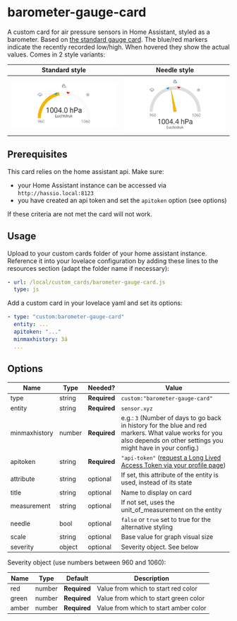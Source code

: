 # barometer-gauge-card
A custom card for air pressure sensors in Home Assistant, styled as a barometer.
Based on [the standard gauge card](https://github.com/custom-cards/gauge-card). The blue/red markers indicate the recently recorded low/high. When hovered they show the actual values. Comes in 2 style variants:

| Standard style | Needle style
| --- | ---
| ![standard style](barometer-gauge-card.png "standard style") | ![needle style](barometer-gauge-card-needle.png "needle style")

## Prerequisites
This card relies on the home assistant api. Make sure:
* your Home Assistant instance can be accessed via `http://hassio.local:8123`
* you have created an api token and set the `apitoken` option (see options)

If these criteria are not met the card will not work.


## Usage
Upload to your custom cards folder of your home assistant instance. Reference it into your lovelace configuration by adding these lines to the resources section (adapt the folder name if necessary):

```yaml
- url: /local/custom_cards/barometer-gauge-card.js
  type: js
```

Add a custom card in your lovelace yaml and set its options: 
```yaml
- type: "custom:barometer-gauge-card"
  entity: ...
  apitoken: "..."
  minmaxhistory: 3á
  ...
```

## Options

| Name | Type | Needed? | Value
| ---- | ---- | ------- | -----------
| type | string | **Required** | `custom:"barometer-gauge-card"`
| entity | string | **Required** | `sensor.xyz`
| minmaxhistory | number | **Required** | e.g.: `3` (Number of days to go back in history for the blue and red markers. What value works for you also depends on other settings you might have in your config.)
| apitoken | string | **Required** | `"api-token"` ([request a Long Lived Access Token via your profile page](https://www.home-assistant.io/docs/authentication/#your-account-profile))
| attribute | string | optional | If set, this attribute of the entity is used, instead of its state
| title | string | optional | Name to display on card
| measurement | string | optional | If not set, uses the unit_of_measurement on the entity
| needle | bool | optional | `false` or `true` set to true for the alternative styling
| scale | string | optional | Base value for graph visual size
| severity | object | optional | Severity object. See below

Severity object (use numbers between 960 and 1060):

| Name | Type | Default | Description
| ---- | ---- | ------- | -----------
| red | number | **Required** | Value from which to start red color
| green | number | **Required** | Value from which to start green color
| amber | number | **Required** | Value from which to start amber color
